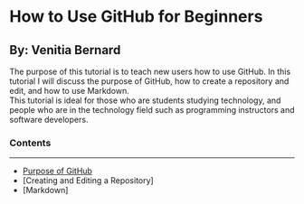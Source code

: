 # How to Use GitHub for Beginners
## By: Venitia Bernard  
The purpose of this tutorial is to teach new users how to use GitHub.  In this tutorial I will discuss the purpose of GitHub, how to create a repository and edit, and how to use Markdown.  
This tutorial is ideal for those who are students studying technology, and people who are in the technology field such as programming instructors and software developers.  
### Contents  
---  
* [Purpose of GitHub](https://github.com/venitiab/finalProject/blob/ad6a5f639794ec8d79e9aa77807b6d461650ecf7/purpose.md)  
* [Creating and Editing a Repository] 
* [Markdown]
